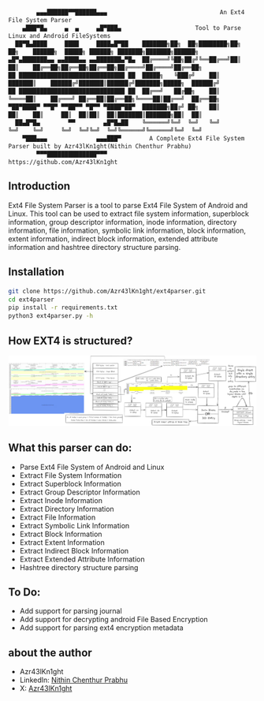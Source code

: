 
```
          
        ▄▄▄██████▀▀██████▄▄▄                                An Ext4 File System Parser
    ▄███▀█▄     ▄  ▄     ▄█▀███▄                     Tool to Parse Linux and Android FileSystems
  ██▀█▄████     ████     ████▄█▀██    ███████╗██╗  ██╗████████╗██╗  ██╗    ██████╗  █████╗ ██████╗ ███████╗███████╗██████╗
▄█▀▄███████▄▄ ▄▄████▄▄ ▄▄███████▄▀█▄  ██╔════╝╚██╗██╔╝╚══██╔══╝██║  ██║    ██╔══██╗██╔══██╗██╔══██╗██╔════╝██╔════╝██╔══██╗
██ ██████████████████████████████ ██  █████╗   ╚███╔╝    ██║   ███████║    ██████╔╝███████║██████╔╝███████╗█████╗  ██████╔╝
██ ██████████████████████████████ ██  ██╔══╝   ██╔██╗    ██║   ╚════██║    ██╔═══╝ ██╔══██║██╔══██╗╚════██║██╔══╝  ██╔══██╗
▀██▀████▀ ▀▀█▀ ▀▀██▀▀ ▀█▀▀ ▀████▀██▀  ███████╗██╔╝ ██╗   ██║        ██║    ██║     ██║  ██║██║  ██║███████║███████╗██║  ██║
  ██▄█▀█▄        ▀▀        ▄█▀█▄██    ╚══════╝╚═╝  ╚═╝   ╚═╝        ╚═╝    ╚═╝     ╚═╝  ╚═╝╚═╝  ╚═╝╚══════╝╚══════╝╚═╝  ╚═╝
    ▀███▄▄▄              ▄▄▄███▀        A Complete Ext4 File System Parser built by Azr43lKn1ght(Nithin Chenthur Prabhu)
        ▀▀▀██████████████▀▀▀                                   https://github.com/Azr43lKn1ght
```

## Introduction
Ext4 File System Parser is a tool to parse Ext4 File System of Android and Linux. This tool can be used to extract file system information, superblock information, group descriptor information, inode information, directory information, file information, symbolic link information, block information, extent information, indirect block information, extended attribute information and hashtree directory structure parsing.

## Installation
```bash
git clone https://github.com/Azr43lKn1ght/ext4parser.git
cd ext4parser
pip install -r requirements.txt
python3 ext4parser.py -h
```

## How EXT4 is structured?
![alt text](ext4_with_htree.png)

## What this parser can do:
- Parse Ext4 File System of Android and Linux
- Extract File System Information
- Extract Superblock Information
- Extract Group Descriptor Information
- Extract Inode Information
- Extract Directory Information
- Extract File Information
- Extract Symbolic Link Information
- Extract Block Information
- Extract Extent Information
- Extract Indirect Block Information
- Extract Extended Attribute Information
- Hashtree directory structure parsing 

## To Do:
- Add support for parsing journal
- Add support for decrypting android File Based Encryption
- Add support for parsing ext4 encryption metadata

## about the author
- Azr43lKn1ght
- LinkedIn: [Nithin Chenthur Prabhu](https://www.linkedin.com/in/azr43lkn1ght)
- X: [Azr43lKn1ght](https://x.com/Azr43lKn1ght)